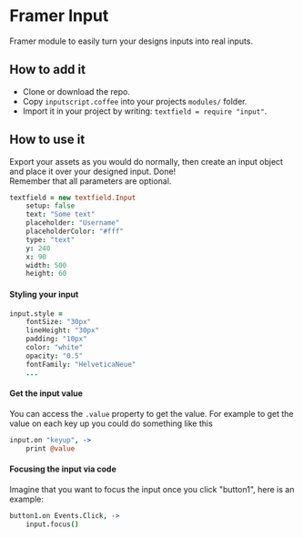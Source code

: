 # Framer Input

Framer module to easily turn your designs inputs into real inputs.

## How to add it

- Clone or download the repo.
- Copy `inputscript.coffee` into your projects `modules/` folder.
- Import it in your project by writing: `textfield = require "input"`.

## How to use it

Export your assets as you would do normally, then create an input object and place it over your designed input. Done!  
Remember that all parameters are optional.

```coffeescript
textfield = new textfield.Input
	setup: false
	text: "Some text"
	placeholder: "Username"
	placeholderColor: "#fff"
	type: "text"
	y: 240
	x: 90
	width: 500
	height: 60
```

#### Styling your input

```coffeescript
input.style = 
	fontSize: "30px"
	lineHeight: "30px"
	padding: "10px"
	color: "white"
	opacity: "0.5"
	fontFamily: "HelveticaNeue"
	...
```

#### Get the input value

You can access the `.value` property to get the value. For example to get the value on each key up you could do something like this

```coffeescript
input.on "keyup", ->
	print @value
```

#### Focusing the input via code

Imagine that you want to focus the input once you click "button1", here is an example:

```coffeescript
button1.on Events.Click, ->
	input.focus()
```
